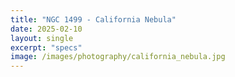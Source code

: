 ```yaml
---
title: "NGC 1499 - California Nebula"
date: 2025-02-10
layout: single
excerpt: "specs"
image: /images/photography/california_nebula.jpg
---
```

